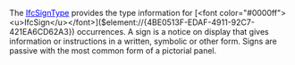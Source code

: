 The [<font color="#0000ff"><u>IfcSignType</u></font>]($element://{B8D00EA4-C9E5-4f74-AB2A-D8235B911718}) provides the type information for [<font color="#0000ff"><u>IfcSign</u></font>]($element://{4BE0513F-EDAF-4911-92C7-421EA6CD62A3}) occurrences.
A sign is a notice on display that gives information or instructions in a written, symbolic or other form. Signs are passive with the most common form of a pictorial panel.
